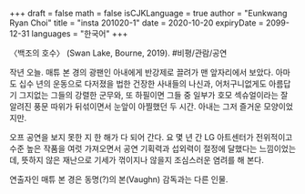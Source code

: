 +++
draft = false
math = false
isCJKLanguage = true
author = "Eunkwang Ryan Choi"
title = "insta 201020-1"
date = 2020-10-20
expiryDate = 2099-12-31
languages = "한국어"
+++

〈백조의 호수〉 (Swan Lake, Bourne, 2019). #비평/관람/공연 

작년 오늘. 매튜 본 경의 광팬인 아내에게 반강제로 끌려가 맨 앞자리에서 보았다. 아마도 십수 년의 운동으로 다저졌을 법한 건장한 사내들의 나신과, 어처구니없게도 아름답기 그지없는 그들의 강렬한 군무와, 또 하필이면 그들 중 일부가 호모 섹슈얼이라는 잘 알려진 풍문 따위가 뒤섞이면서 눈앞이 아찔했던 두 시간. 아내는 그저 즐거운 모양이었지만.

오프 공연을 보지 못한 지 한 해가 다 되어 간다. 요 몇 년 간 LG 아트센터가 전위적이고 수준 높은 작품을 여럿 가져오면서 공연 기획력과 섭외력이 절정에 달했다는 느낌이었는데, 뜻하지 않은 재난으로 기세가 꺾이지나 않을지 조심스러운 염려를 해 본다.

연출자인 매튜 본 경은 동명(?)의 본(Vaughn) 감독과는 다른 인물.